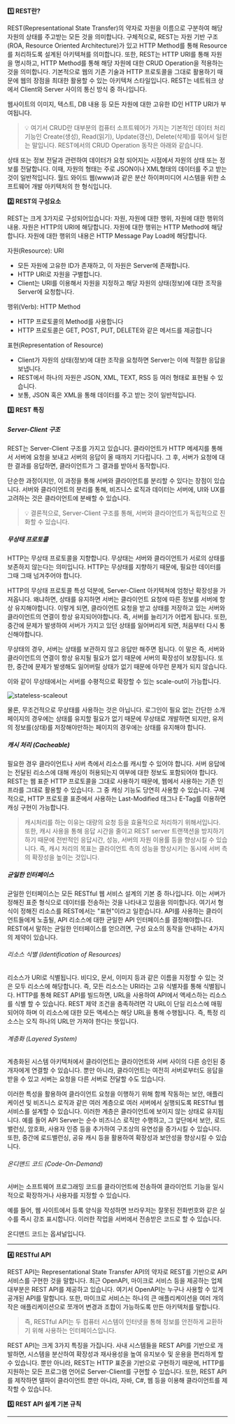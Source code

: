 **1️⃣ REST란?**

REST(Representational State Transfer)의 약자로 자원을 이름으로 구분하여 해당 자원의 상태를 주고받는 모든 것을 의미합니다. 구체적으로, REST는 자원 기반 구조(ROA, Resource Oriented Architecture)가 있고 HTTP Method를 통해 Resource를 처리하도록 설계된 아키텍쳐를 의미합니다. 또한, REST는 HTTP URI를 통해 자원을 명시하고, HTTP Method를 통해 해당 자원에 대한 CRUD Operation을 적용하는 것을 의미합니다. 기본적으로 웹의 기존 기술과 HTTP 프로토콜을 그대로 활용하기 때문에 웹의 장점을 최대한 활용할 수 있는 아키텍쳐 스타일입니다. REST는 네트워크 상에서 Client와 Server 사이의 통신 방식 중 하나입니다.

웹사이트의 이미지, 텍스트, DB 내용 등 모든 자원에 대한 고유한 ID인 HTTP URI가 부여됩니다.

> 💡 여기서 CRUD란 대부분의 컴퓨터 소프트웨어가 가지는 기본적인 데이터 처리 기능인 Create(생성), Read(읽기), Update(갱신), Delete(삭제)를 묶어서 일컫는 말입니다. REST에서의 CRUD Operation 동작은 아래와 같습니다.

상태 또는 정보 전달과 관련하여 데이터가 요청 되어지는 시점에서 자원의 상태 또는 정보를 전달합니다. 이때, 자원의 형태는 주로 JSON이나 XML형태의 데이터를 주고 받는 것이 일반적입니다. 월드 와이드 웹(www)과 같은 분산 하이퍼미디어 시스템을 위한 소프트웨어 개발 아키텍처의 한 형식입니다.

**2️⃣ REST의 구성요소**

REST는 크게 3가지로 구성되어있습니다: 자원, 자원에 대한 행위, 자원에 대한 행위의 내용. 자원은 HTTP의 URI에 해당합니다. 자원에 대한 행위는 HTTP Method에 해당합니다. 자원에 대한 행위의 내용은 HTTP Message Pay Load에 해당합니다.

자원(Resource): URI

- 모든 자원에 고유한 ID가 존재하고, 이 자원은 Server에 존재합니다.
- HTTP URI로 자원을 구별합니다.
- Client는 URI를 이용해서 자원을 지정하고 해당 자원의 상태(정보)에 대한 조작을 Server에 요청합니다.

행위(Verb): HTTP Method

- HTTP 프로토콜의 Method를 사용합니다
- HTTP 프로토콜은 GET, POST, PUT, DELETE와 같은 메서드를 제공합니다

표현(Representation of Resource)

- Client가 자원의 상태(정보)에 대한 조작을 요청하면 Server는 이에 적절한 응답을 보냅니다.
- REST에서 하나의 자원은 JSON, XML, TEXT, RSS 등 여러 형태로 표현될 수 있습니다.
- 보통, JSON 혹은 XML을 통해 데이터를 주고 받는 것이 일반적입니다.

**3️⃣ REST 특징**

##### Server-Client 구조

REST는 Server-Client 구조를 가지고 있습니다. 클라이언트가 HTTP 메세지를 통해서 서버에 요청을 보내고 서버의 응답이 올 때까지 기다립니다. 그 후, 서버가 요청에 대한 결과를 응답하면, 클라이언트가 그 결과를 받아서 동작합니다.

단순한 과정이지만, 이 과정을 통해 서버와 클라이언트를 분리할 수 있다는 장점이 있습니다. 서버와 클라이언트의 분리를 통해, 비즈니스 로직과 데이터는 서버에, UI와 UX를 고려하는 것은 클라이언트에 분배할 수 있습니다.

> 💡 결론적으로, Server-Client 구조를 통해, 서버와 클라이언트가 독립적으로 진화할 수 있습니다.

##### 무상태 프로토콜

HTTP는 무상태 프로토콜을 지향합니다. 무상태는 서버와 클라이언트가 서로의 상태를 보존하지 않는다는 의미입니다. HTTP는 무상태를 지향하기 때문에, 필요한 데이터를 그때 그때 넘겨주어야 합니다.

HTTP의 무상태 프로토콜 특성 덕분에, Server-Client 아키텍쳐에 엄청난 확장성을 가져옵니다. 왜냐하면, 상태를 유지하면 서버는 클라이언트 요청에 따른 정보를 서버에 항상 유지해야합니다. 이렇게 되면, 클라이언트 요청을 받고 상태를 저장하고 있는 서버와 클라이언트의 연결이 항상 유지되어야합니다. 즉, 서버를 늘리기가 어렵게 됩니다. 또한, 중간에 문제가 발생하여 서버가 가지고 있던 상태를 잃어버리게 되면, 처음부터 다시 통신해야합니다.

무상태의 경우, 서버는 상태를 보관하지 않고 응답만 해주면 됩니다. 이 말은 즉, 서버와 클라이언트의 연결이 항상 유지될 필요가 없기 때문에 서버의 확장성이 보장됩니다. 또한, 중간에 문제가 발생해도 잃어버릴 상태가 없기 때문에 아무런 문제가 되지 않습니다.

이와 같이 무상태에서는 서버를 수평적으로 확장할 수 있는 scale-out이 가능합니다.

![stateless-scaleout](https://github.com/user-attachments/assets/3ce4839b-dd07-48d1-9368-84790af78395)

물론, 무조건적으로 무상태를 사용하는 것은 아닙니다. 로그인이 필요 없는 간단한 소개페이지의 경우에는 상태를 유지할 필요가 없기 때문에 무상태로 개발하면 되지만, 유저의 정보를(상태)를 저장해야만하는 페이지의 경우에는 상태를 유지해야 합니다.

##### 캐시 처리 (Cacheable)

필요한 경우 클라이언트나 서버 측에서 리소스를 캐시할 수 있어야 합니다. 서버 응답에는 전달된 리소스에 대해 캐싱이 허용되는지 여부에 대한 정보도 포함되어야 합니다. REST는 웹 표준 HTTP 프로토콜을 그대로 사용하기 때문에, 웹에서 사용하는 기존 인프라를 그대로 활용할 수 있습니다. 그 중 캐싱 기능도 당연히 사용할 수 있습니다. 구체적으로, HTTP 프로토콜 표준에서 사용하는 Last-Modified 태그나 E-Tag를 이용하면 캐싱 구현이 가능합니다.

> 캐시처리를 하는 이유는 대량의 요청 등을 효율적으로 처리하기 위해서입니다. 또한, 캐시 사용을 통해 응답 시간을 줄이고 REST server 트랜잭션을 방지하기 하기 때문에 전반적인 응답시간, 성능, 서버의 자원 이용률 등을 향상시킬 수 있습니다. 즉, 캐시 처리의 목표는 클라이언트 측의 성능을 향상시키는 동시에 서버 측의 확장성을 높이는 것입니다.

##### 균일한 인터페이스

균일한 인터페이스는 모든 RESTful 웹 서비스 설계의 기본 중 하나입니다. 이는 서버가 정해진 표준 형식으로 데이터를 전송하는 것을 나타내고 있음을 의미합니다. 여기서 형식이 정해진 리소스를 REST에서는 "표현"이라고 일컫습니다. API를 사용하는 클라이언트들에게 노출될, API 리소스에 대한 균일한 API 인터페이스를 결정해야합니다. REST에서 말하는 균일한 인터페이스를 얻으려면, 구성 요소의 동작을 안내하는 4가지의 제약이 있습니다.

###### 리소스 식별 (Identification of Resources)

리소스가 URI로 식별됩니다. 비디오, 문서, 이미지 등과 같은 이름을 지정할 수 있는 것은 모두 리소스에 해당합니다. 즉, 모든 리소스는 URI라는 고유 식별자를 통해 식별됩니다. HTTP를 통해 REST API를 빌드하면, URL을 사용하여 API에서 액세스하는 리소스를 식별 할 수 있습니다. REST 제약 조건을 충족하려면 각 URL이 단일 리소스에 매핑되어야 하며 이 리소스에 대한 모든 액세스는 해당 URL을 통해 수행됩니다. 즉, 특정 리소스는 오직 하나의 URL만 가져야 한다는 뜻입니다.

###### 계층화 (Layered System)

계층화된 시스템 아키텍처에서 클라이언트는 클라이언트와 서버 사이의 다른 승인된 중개자에게 연결할 수 있습니다. 뿐만 아니라, 클라이언트는 여전히 서버로부터도 응답을 받을 수 있고 서버는 요청을 다른 서버로 전달할 수도 있습니다.

이러한 특성을 활용하여 클라이언트 요청을 이행하기 위해 함께 작동하는 보안, 애플리케이션 및 비즈니스 로직과 같은 여러 계층으로 여러 서버에서 실행되도록 RESTful 웹 서비스를 설계할 수 있습니다. 이러한 계층은 클라이언트에 보이지 않는 상태로 유지됩니다. 예를 들어 API Server는 순수 비즈니스 로직만 수행하고, 그 앞단에서 보안, 로드밸런싱, 암호화, 사용자 인증 등을 추가하여 구조상의 유연성을 증가시킬 수 있습니다. 또한, 중간에 로드밸런싱, 공유 캐시 등을 활용하여 확장성과 보안성을 향상시킬 수 있습니다.

###### 온디맨드 코드 (Code-On-Demand)

서버는 소프트웨어 프로그래밍 코드를 클라이언트에 전송하여 클라이언트 기능을 일시적으로 확장하거나 사용자를 지정할 수 있습니다.

예를 들어, 웹 사이트에서 등록 양식을 작성하면 브라우저는 잘못된 전화번호와 같은 실수를 즉시 강조 표시합니다. 이러한 작업을 서버에서 전송받은 코드로 할 수 있습니다.

온디맨드 코드는 옵셔널입니다.

---

**4️⃣ RESTful API**

REST API는 Representational State Transfer API의 약자로 REST를 기반으로 API 서비스를 구현한 것을 말합니다. 최근 OpenAPI, 마이크로 서비스 등을 제공하는 업체 대부분은 REST API를 제공하고 있습니다. 여기서 OpenAPI는 누구나 사용할 수 있게 공개된 API를 말합니다. 또한, 마이크로 서비스는 하나의 큰 애플리케이션을 여러 개의 작은 애플리케이션으로 쪼개어 변경과 조합이 가능하도록 만든 아키텍처를 말합니다.

> 즉, RESTful API는 두 컴퓨터 시스템이 인터넷을 통해 정보를 안전하게 교환하기 위해 사용하는 인터페이스입니다.

REST API는 크게 3가지 특징을 가집니다. 사내 시스템들을 REST API를 기반으로 개발하면, 시스템을 분산하여 확장성과 재사용성을 높여 유지보수 및 운용을 편리하게 할 수 있습니다. 뿐만 아니라, REST는 HTTP 표준을 기반으로 구현하기 때문에, HTTP를 지원하는 모든 프로그램 언어로 Server-Client를 구현할 수 있습니다. 또한, REST API를 제작하면 델파이 클라이언트 뿐만 아니라, 자바, C#, 웹 등을 이용해 클라이언트를 제작할 수 있습니다.

**5️⃣ REST API 설계 기본 규칙**

---

[](https://xxsxkz.tistory.com/entry/HTTP-2)

[](https://hahahoho5915.tistory.com/54#google_vignette)

[](https://velog.io/@alwaysryu13/REST-%ED%86%B5%EC%8B%A0%EC%9D%B4%EB%9E%80-Java%EB%A1%9C-REST%ED%86%B5%EC%8B%A0%EA%B5%AC%ED%98%84%ED%95%B4%EB%B3%B4%EA%B8%B0)

[](https://www.ibm.com/kr-ko/topics/rest-apis)

[](https://khj93.tistory.com/entry/%EB%84%A4%ED%8A%B8%EC%9B%8C%ED%81%AC-REST-API%EB%9E%80-REST-RESTful%EC%9D%B4%EB%9E%80)

[](https://aws.amazon.com/ko/what-is/restful-api/#:~:text=%EA%B7%A0%EC%9D%BC%ED%95%9C%20%EC%9D%B8%ED%84%B0%ED%8E%98%EC%9D%B4%EC%8A%A4%EB%8A%94%20%EB%AA%A8%EB%93%A0,%ED%91%9C%ED%98%84%EA%B3%BC%20%EB%8B%A4%EB%A5%BC%20%EC%88%98%20%EC%9E%88%EC%8A%B5%EB%8B%88%EB%8B%A4.)
